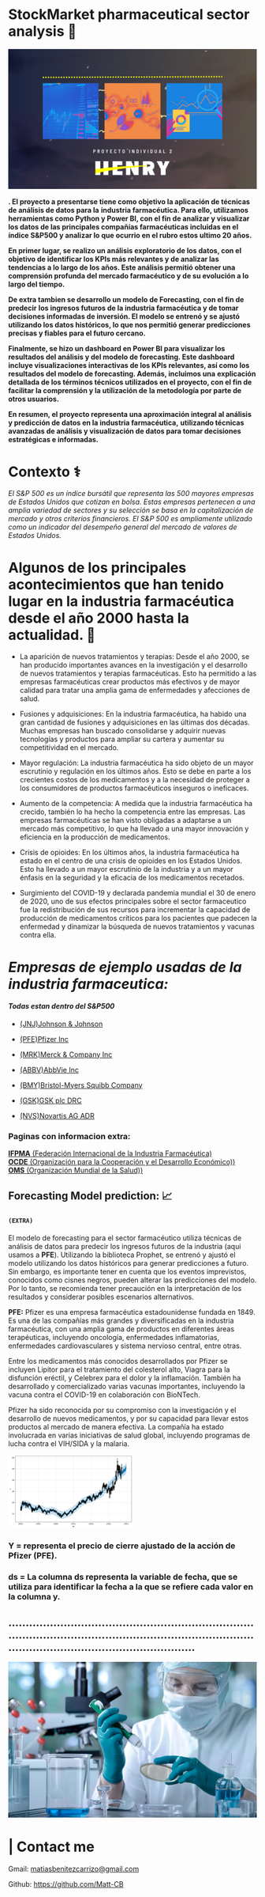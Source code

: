 
  


# __StockMarket pharmaceutical sector analysis__ 💊

![image1](Materials/Front_Page_RM.png) 

__. El proyecto a presentarse tiene como objetivo la aplicación de técnicas de análisis de datos para la__
 __industria farmacéutica. Para ello, utilizamos herramientas como Python y Power BI, con el fin de analizar y visualizar los datos de las principales compañías farmacéuticas incluidas en el índice S&P500 y analizar lo que ocurrio en el rubro estos ultimo 20 años.__

__En primer lugar, se realizo un análisis exploratorio de los datos, con el objetivo de identificar los KPIs más relevantes y de analizar las tendencias a lo largo de los años. Este análisis permitió obtener una comprensión profunda del mercado farmacéutico y de su evolución a lo largo del tiempo.__

__De extra tambien se desarrollo un modelo de Forecasting, con el fin de predecir__
__los ingresos futuros de la industria farmacéutica y de tomar decisiones informadas de inversión. El modelo se entrenó y se ajustó__  
__utilizando los datos históricos, lo que nos permitió generar predicciones precisas y fiables para el futuro cercano.__

__Finalmente, se hizo un dashboard en Power BI para visualizar los resultados del análisis y del modelo de forecasting. Este dashboard__ __incluye visualizaciones interactivas de los KPIs relevantes, así como los resultados del modelo de forecasting. Además, incluimos una__
__explicación detallada de los términos técnicos utilizados en el proyecto, con el fin de facilitar la comprensión y la utilización de__ __la metodología por parte de otros usuarios.__

__En resumen, el proyecto representa una aproximación integral al análisis y predicción de datos en la industria farmacéutica,__ __utilizando técnicas avanzadas de análisis y visualización de datos para tomar decisiones estratégicas e informadas.__

# __Contexto__ ⚕

_El S&P 500 es un índice bursátil que representa las 500 mayores empresas de Estados Unidos que cotizan en bolsa. Estas empresas_
_pertenecen a una amplia variedad de sectores y su selección se basa en la capitalización de mercado y otros criterios financieros. 
_El S&P_ 500 es ampliamente utilizado como un indicador del desempeño general del mercado de valores de Estados Unidos._


# Algunos de los principales acontecimientos que han tenido lugar en la industria farmacéutica desde el año 2000 hasta la actualidad. 🔬

  - La aparición de nuevos tratamientos y terapias: Desde el año 2000, se han producido importantes avances en la investigación y el desarrollo de nuevos tratamientos y terapias farmacéuticas. Esto ha permitido a las empresas farmacéuticas crear productos más efectivos y de mayor calidad para tratar una amplia gama de enfermedades y afecciones de salud.

  - Fusiones y adquisiciones: En la industria farmacéutica, ha habido una gran cantidad de fusiones y adquisiciones en las últimas dos décadas. Muchas empresas han buscado consolidarse y adquirir nuevas tecnologías y productos para ampliar su cartera y aumentar su competitividad en el mercado.

  - Mayor regulación: La industria farmacéutica ha sido objeto de un mayor escrutinio y regulación en los últimos años. Esto se debe en parte a los crecientes costos de los medicamentos y a la necesidad de proteger a los consumidores de productos farmacéuticos inseguros o ineficaces.

  - Aumento de la competencia: A medida que la industria farmacéutica ha crecido, también lo ha hecho la competencia entre las empresas. Las empresas farmacéuticas se han visto obligadas a adaptarse a un mercado más competitivo, lo que ha llevado a una mayor innovación y eficiencia en la producción de medicamentos.

  - Crisis de opioides: En los últimos años, la industria farmacéutica ha estado en el centro de una crisis de opioides en los Estados Unidos. Esto ha llevado a un mayor escrutinio de la industria y a un mayor énfasis en la seguridad y la eficacia de los medicamentos recetados.

  - Surgimiento del COVID-19 y declarada pandemia mundial el 30 de enero de 2020, uno de sus efectos principales sobre el sector farmaceutico fue la redistribución de sus recursos para incrementar la capacidad de producción de medicamentos críticos para los pacientes que padecen la enfermedad y dinamizar la búsqueda de nuevos tratamientos y vacunas contra ella.


# _Empresas de ejemplo usadas de la industria farmaceutica:_ 
#### _Todas estan dentro del S&P500_  


- [(JNJ)Johnson & Johnson ](https://www.investing.com/equities/johnson-johnson)  

- [(PFE)Pfizer Inc ](https://www.investing.com/equities/pfizer)  

- [(MRK)Merck & Company Inc ](https://www.investing.com/equities/merck---co)  

- [(ABBV)AbbVie Inc ](https://www.investing.com/equities/abbvie-inc)  

- [(BMY)Bristol-Myers Squibb Company ](https://www.investing.com/equities/bristol-myer-squiib)  

- [(GSK)GSK plc DRC ](https://www.investing.com/equities/glaxosmithklein-exch)  

- [(NVS)Novartis AG ADR ](https://www.investing.com/equities/novartis-ag)  


### __Paginas con informacion extra:__
[__IFPMA__ (Federación Internacional de la Industria Farmacéutica) ](https://ifpma.org/)  
[__OCDE__ (Organización para la Cooperación y el Desarrollo Económico)) ](https://www.oecd.org/els/health-systems/pharmaceuticals.htm)  
[__OMS__ (Organización Mundial de la Salud)) ](https://www.who.int/es)

## __Forecasting Model prediction:__  📈  
#### ```(EXTRA)```   

El modelo de forecasting para el sector farmacéutico utiliza técnicas de análisis de datos para predecir los ingresos futuros de la industria (aqui usamos a __PFE__). Utilizando la biblioteca Prophet, se entrenó y ajustó el modelo utilizando los datos históricos para generar predicciones a futuro. Sin embargo, es importante tener en cuenta que los eventos imprevistos, conocidos como cisnes negros, pueden alterar las predicciones del modelo. Por lo tanto, se recomienda tener precaución en la interpretación de los resultados y considerar posibles escenarios alternativos.

 __PFE:__ Pfizer es una empresa farmacéutica estadounidense fundada en 1849. Es una de las compañías más grandes y diversificadas en la industria farmacéutica, con una amplia gama de productos en diferentes áreas terapéuticas, incluyendo oncología, enfermedades inflamatorias, enfermedades cardiovasculares y sistema nervioso central, entre otras.

Entre los medicamentos más conocidos desarrollados por Pfizer se incluyen Lipitor para el tratamiento del colesterol alto, Viagra para la disfunción eréctil, y Celebrex para el dolor y la inflamación. También ha desarrollado y comercializado varias vacunas importantes, incluyendo la vacuna contra el COVID-19 en colaboración con BioNTech.

Pfizer ha sido reconocida por su compromiso con la investigación y el desarrollo de nuevos medicamentos, y por su capacidad para llevar estos productos al mercado de manera efectiva. La compañía ha estado involucrada en varias iniciativas de salud global, incluyendo programas de lucha contra el VIH/SIDA y la malaria.

<img src="Materials/forecasting.png" alt="image3" width="50%">

### __Y = representa el precio de cierre ajustado de la acción de Pfizer (PFE).__

### __ds = La columna ds representa la variable de fecha, que se utiliza para identificar la fecha a la que se refiere cada valor en la columna y.__

__....................................................................................................................................................................................................__  
-  

![image2](Materials/vision.edu_.my_.jpg)




# __|__ __Contact me__  
Gmail: matiasbenitezcarrizo@gmail.com  

Github: https://github.com/Matt-CB